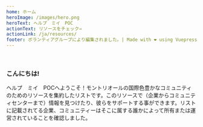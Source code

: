 ```yaml
---
home: ホーム
heroImage: /images/hero.png
heroText: ヘルプ　ミイ　POC
actionText: リソースをチェック→
actionLink: /ja/resources/
footer: ボランティアグループにより編集されました。| Made with ❤️ using Vuepress
---
```


<br>

### こんにちは!

ヘルプ　ミイ　POCへようこそ！モントリオールの国際色豊かなコミュニティのためのリソースを集約したリストです。このリソースで（企業からコミュニティセンターまで）情報を見つけたり、彼らをサポートする事ができます。リストに記載されてる企業、コミュニティーはそこに属する誰かによって所有または運営されていることを確認しました。
